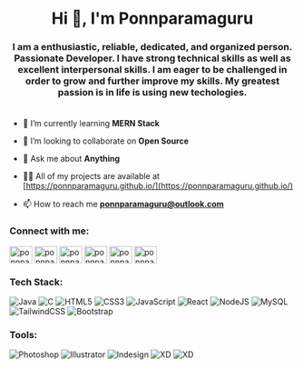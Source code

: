 <h1 align="center">Hi 👋, I'm Ponnparamaguru</h1>
<h3 align="center">I am a enthusiastic, reliable, dedicated, and organized person. Passionate Developer. I have strong technical skills as well as excellent interpersonal skills. I am eager to be challenged in order to grow and further improve my skills. My greatest passion is in life is using new techologies.<br><br></h3>

- 🌱 I’m currently learning **MERN Stack**

- 👯 I’m looking to collaborate on **Open Source**

- 💬 Ask me about **Anything**

- 👨‍💻 All of my projects are available at [https://ponnparamaguru.github.io/](https://ponnparamaguru.github.io/)


- 📫 How to reach me **ponnparamaguru@outlook.com**

<h3 align="left">Connect with me:</h3>
<p align="left">
<a href="https://instagram.com/ponnparamaguru_" target="blank"><img align="center" src="https://raw.githubusercontent.com/rahuldkjain/github-profile-readme-generator/master/src/images/icons/Social/instagram.svg" alt="ponnparamaguru_" height="30" width="40" /></a>
  <a href="https://twitter.com/ponnparamaguru" target="blank"><img align="center" src="https://raw.githubusercontent.com/rahuldkjain/github-profile-readme-generator/master/src/images/icons/Social/twitter.svg" alt="ponnparamaguru" height="30" width="40" /></a>
<a href="https://linkedin.com/in/ponnparamaguru-chandrasekar-a5847b1a7" target="blank"><img align="center" src="https://raw.githubusercontent.com/rahuldkjain/github-profile-readme-generator/master/src/images/icons/Social/linked-in-alt.svg" alt="ponnparamaguru-chandrasekar-a5847b1a7" height="30" width="40" /></a>
<a href="https://www.hackerrank.com/ponnparamaguru" target="blank"><img align="center" src="https://raw.githubusercontent.com/rahuldkjain/github-profile-readme-generator/master/src/images/icons/Social/hackerrank.svg" alt="ponnparamaguru" height="30" width="40" /></a>
<a href="https://www.leetcode.com/ponnparamaguru8" target="blank"><img align="center" src="https://raw.githubusercontent.com/rahuldkjain/github-profile-readme-generator/master/src/images/icons/Social/leet-code.svg" alt="ponnparamaguru" height="30" width="40" /></a>
<a href="https://www.codechef.com/users/ponnparamaguru" target="blank"><img align="center" src="https://cdn.jsdelivr.net/npm/simple-icons@3.1.0/icons/codechef.svg" alt="ponnparamaguru" height="30" width="40" /></a>
</p>

<h3 align="left">Tech Stack: </h3>

![Java](https://img.shields.io/badge/java-%23ED8B00.svg?style=for-the-badge&logo=java&logoColor=white) 
![C](https://img.shields.io/badge/c-%2300599C.svg?style=for-the-badge&logo=c&logoColor=white) 
![HTML5](https://img.shields.io/badge/html5-%23E34F26.svg?style=for-the-badge&logo=html5&logoColor=white) 
![CSS3](https://img.shields.io/badge/css3-%231572B6.svg?style=for-the-badge&logo=css3&logoColor=white) 
![JavaScript](https://img.shields.io/badge/javascript-%23323330.svg?style=for-the-badge&logo=javascript&logoColor=%23F7DF1E) 
![React](https://img.shields.io/badge/React-%23149ECA.svg?style=for-the-badge&logo=react&logoColor=white) 
![NodeJS](https://img.shields.io/badge/Node.js-%2343853d.svg?style=for-the-badge&logo=nodedotjs&logoColor=white) 
![MySQL](https://img.shields.io/badge/MySQL-%23f89917.svg?style=for-the-badge&logo=mysql&logoColor=white) 
![TailwindCSS](https://img.shields.io/badge/tailwindcss-%2338B2AC.svg?style=for-the-badge&logo=tailwind-css&logoColor=white) 
![Bootstrap](https://img.shields.io/badge/bootstrap-%23563D7C.svg?style=for-the-badge&logo=bootstrap&logoColor=white)

<h3 align="left">Tools: </h3>

![Photoshop](https://img.shields.io/badge/Adobe_Photoshop-%23031d34.svg?style=for-the-badge&logo=adobephotoshop&logoColor=white)
![Illustrator](https://img.shields.io/badge/Adobe_Illustrator-%23300000.svg?style=for-the-badge&logo=adobeillustrator&logoColor=white)
![Indesign](https://img.shields.io/badge/Adobe_XD-%23470019.svg?style=for-the-badge&logo=adobeindesign&logoColor=white)
![XD](https://img.shields.io/badge/Adobe_XD-%23450034.svg?style=for-the-badge&logo=adobexd&logoColor=white)
![XD](https://img.shields.io/badge/figma-%23a161fd.svg?style=for-the-badge&logo=figma&logoColor=white)
